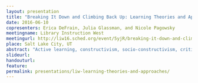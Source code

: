 ```yaml
---
layout: presentation
title: "Breaking It Down and Climbing Back Up: Learning Theories and Approaches to Instruction"
date: 2016-06-10
copresenters: Erica DeFrain, Julia Glassman, and Nicole Pagowsky
meetingname: Library Instruction West
meetingurl: http://liw16.sched.org/event/5yjR/breaking-it-down-and-climbing-back-up-learning-theories-and-approaches-to-instruction
place: Salt Lake City, UT
abstract: "Active learning, constructivism, socio-constructivism, critical pedagogy, critical constructivism - these learning theories are more than just buzzwords. They’re important instructional strategies that can play central roles in shaping and motivating learners, but are often misinterpreted, misunderstood, and misapplied. Rather than viewing theory and practice as discrete, mutually exclusive approaches to our roles as educators, this presentation will focus on elevating our teaching through praxis: the negotiation of theory into practice with a reflective component. Through a series of exercises and interactions facilitated by four experienced instruction librarians, this presentation will help you understand what these pedagogical practices mean and how (and why) you should be using them in your instruction."
slideurl: 
handouturl:
feature: 
permalink: presentations/liw-learning-theories-and-approaches/
---
```

